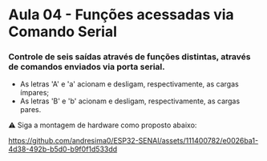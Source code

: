 # Aula 04 - Funções acessadas via Comando Serial

### Controle de seis saídas através de funções distintas, através de comandos enviados via porta serial. 
* As letras 'A' e 'a' acionam e desligam, respectivamente, as cargas ímpares;
* As letras 'B' e 'b' acionam e desligam, respectivamente, as cargas pares. 

⚠️ Siga a montagem de hardware como proposto abaixo:

https://github.com/andresima0/ESP32-SENAI/assets/111400782/e0026ba1-4d38-492b-b5d0-b9f0f1d533dd
